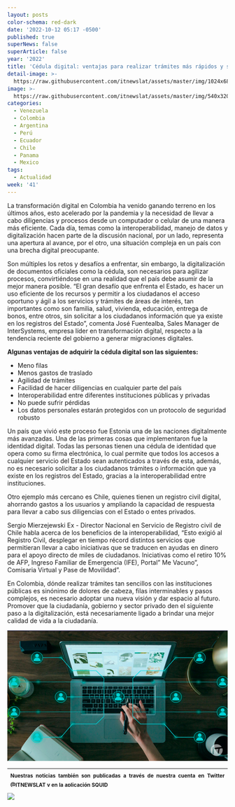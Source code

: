 ```yaml
---
layout: posts
color-schema: red-dark
date: '2022-10-12 05:17 -0500'
published: true
superNews: false
superArticle: false
year: '2022'
title: 'Cédula digital: ventajas para realizar trámites más rápidos y seguros'
detail-image: >-
  https://raw.githubusercontent.com/itnewslat/assets/master/img/1024x680/laptop-network-g.jpg
image: >-
  https://raw.githubusercontent.com/itnewslat/assets/master/img/540x320/laptop-network-p.jpg
categories:
  - Venezuela
  - Colombia
  - Argentina
  - Perú
  - Ecuador
  - Chile
  - Panama
  - Mexico
tags:
  - Actualidad
week: '41'
---
```

La transformación digital en Colombia ha venido ganando terreno en los últimos años, esto acelerado por la pandemia y la necesidad de llevar a cabo diligencias y procesos desde un computador o celular de una manera más eficiente. Cada día, temas como la interoperabilidad, manejo de datos y digitalización hacen parte de la discusión nacional, por un lado, representa una apertura al avance, por el otro, una situación compleja en un país con una brecha digital preocupante. 

Son múltiples los retos y desafíos a enfrentar, sin embargo, la digitalización de documentos oficiales como la cédula, son necesarios para agilizar procesos, convirtiéndose en una realidad que el país debe asumir de la mejor manera posible. “El gran desafío que enfrenta el Estado, es hacer un uso eficiente de los recursos y permitir a los ciudadanos el acceso oportuno y ágil a los servicios y trámites de áreas de interés, tan importantes como son familia, salud, vivienda, educación, entrega de bonos, entre otros, sin solicitar a los ciudadanos información que ya existe en los registros del Estado”, comenta José Fuentealba, Sales Manager de InterSystems, empresa líder en transformación digital, respecto a la tendencia reciente del gobierno a generar migraciones digitales.
 
**Algunas ventajas de adquirir la cédula digital son las siguientes:**

- Meno filas
- Menos gastos de traslado
- Agilidad de trámites
- Facilidad de hacer diligencias en cualquier parte del país
- Interoperabilidad entre diferentes instituciones públicas y privadas
- No puede sufrir pérdidas
- Los datos personales estarán protegidos con un protocolo de seguridad robusto

Un país que vivió este proceso fue Estonia una de las naciones digitalmente más avanzadas. Una de las primeras cosas que implementaron fue la identidad digital. Todas las personas tienen una cédula de identidad que opera como su firma electrónica, lo cual permite que todos los accesos a cualquier servicio del Estado sean autenticados a través de esta, además, no es necesario solicitar a los ciudadanos trámites o información que ya existe en los registros del Estado, gracias a la interoperabilidad entre instituciones.
 
Otro ejemplo más cercano es Chile, quienes tienen un registro civil digital, ahorrando gastos a los usuarios y ampliando la capacidad de respuesta para llevar a cabo sus diligencias con el Estado o entes privados. 
 
Sergio Mierzejewski Ex - Director Nacional en Servicio de Registro civil de Chile habla acerca de los beneficios de la interoperabilidad, “Esto exigió al Registro Civil, desplegar en tiempo récord distintos servicios que permitieran llevar a cabo iniciativas que se traducen en ayudas en dinero para el apoyo directo de miles de ciudadanos. Iniciativas como el retiro 10% de AFP, Ingreso Familiar de Emergencia (IFE), Portal” Me Vacuno”, Comisaria Virtual y Pase de Movilidad”.
 
En Colombia, dónde realizar trámites tan sencillos con las instituciones públicas es sinónimo de dolores de cabeza, filas interminables y pasos complejos, es necesario adoptar una nueva visión y dar espacio al futuro. Promover que la ciudadanía, gobierno y sector privado den el siguiente paso a la digitalización, está necesariamente ligado a brindar una mejor calidad de vida a la ciudadanía.

![](https://raw.githubusercontent.com/itnewslat/assets/master/img/540x320/laptop-network-p.jpg)

<table style="height: 42px;" width="569">
<tbody>
<tr>
<td style="text-align: justify;"><sub><strong>Nuestras noticias también son publicadas a través de nuestra cuenta en Twitter <a href="https://twitter.com/itnewslat?lang=es">@ITNEWSLAT</a> y en la aplicación <a href="https://squidapp.co/en/">SQUID</a></strong></sub></td>
</tr>
</tbody>
</table>

<img src="https://tracker.metricool.com/c3po.jpg?hash=56f88a41e39ab42c063cc51676587a04"/>
